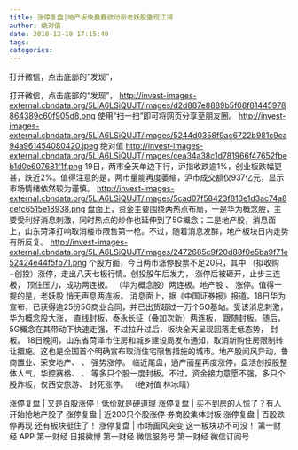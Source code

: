 ```yaml
---
title: 涨停复盘|地产板块蠢蠢欲动新老妖股重现江湖
author: 绝对值
date: 2018-12-19 17:15:40
tags: 
categories: 
---
```

打开微信，点击底部的“发现”，
<!-- more -->
打开微信，点击底部的“发现”，
http://invest-images-external.cbndata.org/5LiA6LSiQUJT/images/d2d887e8889b5f08f81445978864389c60f905d8.png
使用“扫一扫”即可将网页分享至朋友圈。
http://invest-images-external.cbndata.org/5LiA6LSiQUJT/images/5244d0358f9ac6722b981c9ca94a961454080420.jpeg
绝对值
http://invest-images-external.cbndata.org/5LiA6LSiQUJT/images/cea34a38c1d781966f47652fbeb1d0e607681f1f.png
19日，两市全天单边下行，沪指收跌逾1%，创业板跌幅更甚，跌近2%。值得注意的是，两市量能再度萎缩，沪市成交额仅937亿元，显示市场情绪依然较为谨慎。
http://invest-images-external.cbndata.org/5LiA6LSiQUJT/images/5cad07f58423f813e1d3ac74a8cefc6515e18938.png
盘面上，资金主要围绕两热点布局，一是华为概念股，主要受利好消息刺激，同时热点的炒作也延伸到了5G概念；二是地产股，消息面上，山东菏泽打响取消楼市限售第一枪。不过，随着消息发酵，地产板块日内走势有所反复。
http://invest-images-external.cbndata.org/5LiA6LSiQUJT/images/2472685c9f20d88f0e5ba9f71e52424e44f5fb71.png
个股方面，今日两市涨停股票不足20只，其中
（拟收购+创投）涨停，走出八天七板行情。创投股午后发力，
涨停后被砸开，止步三连板，
顶住压力，成功两连板。
（华为概念股）两连板。地产股
、
涨停。值得一提的是，老妖股
悄无声息两连板。
消息面上，据《中国证券报》报道，18日华为宣布，已获得逾25份5G商业合同，并已出货超过一万个5G基站。受该消息刺激，华为概念股大涨，
直线封板，泰永长征（叠加次新）两连板，
跟随封板。随后，5G概念在其带动下快速走强，不过拉升过后，板块全天呈现回落走低态势，
封板。
18日晚间，山东省菏泽市住房和城乡建设局发布通知，取消新购住房限制转让措施。这也是全国首个明确宣布取消住宅限售措施的城市。地产股闻风异动，鲁商置业、荣安地产、
、
强势涨停。
临近尾盘，通产丽星再度涨停，盘活创投股整体人气，华控赛格、
、
等多只个股一度封板。不过，资金接力意愿不强，多只个股炸板，仅西安旅游、
封死涨停。
（绝对值 林冰晴）
 
 
涨停复盘 | 又是百股涨停！低价就是硬道理
涨停复盘 | 买不到房的人慌了？有人开始抢地产股了
涨停复盘 | 近200只个股涨停 券商股集体封板
涨停复盘 | 百股跌停再现 还有板块挺住了！
涨停复盘 | 市场画风突变 这一板块功不可没！
第一财经
APP
第一财经
日报微博
第一财经
微信服务号
第一财经
微信订阅号
